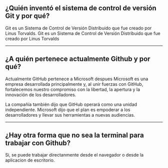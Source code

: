 ## ¿Quién inventó el sistema de control de versión Git y por qué?
Git es un Sistema de Control de Versión Distribuido que fue creado por Linus Torvalds.
Git es un Sistema de Control de Versión Distribuido que fue creado por Linus Torvalds

---

## ¿A quién pertenece actualmente Github y por qué? 
Actualmente GitHub pertenece a Microsoft despues
Microsoft es una empresa desarrollada principalmente y, al unir fuerzas con GitHub, fortalecemos nuestro compromiso con la libertad, la apertura y la innovación de los desarrolladores.

La compañía también dijo que GitHub operará como una unidad independiente. Microsoft dijo que el plan es empoderar a los desarrolladores y llevar sus herramientas a nuevas audiencias.

---

## ¿Hay otra forma que no sea la terminal para trabajar con Github?
Si, se puede trabajar directanmente desde el navegador o desde la aplicacion de escritorio.